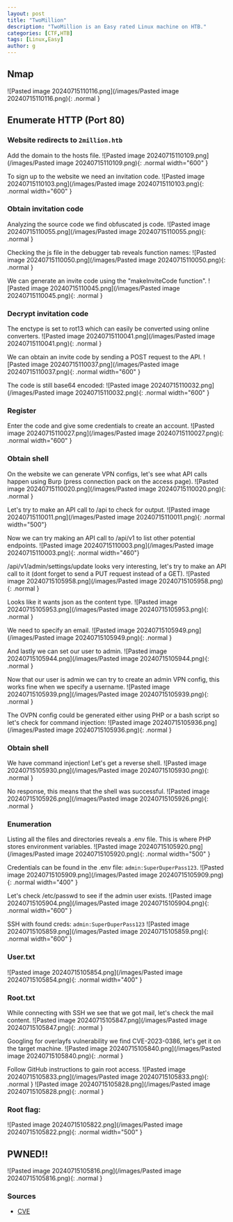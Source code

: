 ```yaml
---
layout: post
title: "TwoMillion"
description: "TwoMillion is an Easy rated Linux machine on HTB."
categories: [CTF,HTB]
tags: [Linux,Easy]
author: g
---
```


## Nmap
![Pasted image 20240715110116.png](/images/Pasted image 20240715110116.png){: .normal }

## Enumerate HTTP (Port 80)
### Website redirects to `2million.htb`
Add the domain to the hosts file.
![Pasted image 20240715110109.png](/images/Pasted image 20240715110109.png){: .normal width="600" }

To sign up to the website we need an invitation code.
![Pasted image 20240715110103.png](/images/Pasted image 20240715110103.png){: .normal width="600" }


### Obtain invitation code
Analyzing the source code we find obfuscated js code.
![Pasted image 20240715110055.png](/images/Pasted image 20240715110055.png){: .normal }

Checking the js file in the debugger tab reveals function names:
![Pasted image 20240715110050.png](/images/Pasted image 20240715110050.png){: .normal }

We can generate an invite code using the "makeInviteCode function".
![Pasted image 20240715110045.png](/images/Pasted image 20240715110045.png){: .normal }


### Decrypt invitation code
The enctype is set to rot13 which can easily be converted using online converters.
![Pasted image 20240715110041.png](/images/Pasted image 20240715110041.png){: .normal }

We can obtain an invite code by sending a POST request to the API.
![Pasted image 20240715110037.png](/images/Pasted image 20240715110037.png){: .normal width="600" }

The code is still base64 encoded:
![Pasted image 20240715110032.png](/images/Pasted image 20240715110032.png){: .normal width="600" }


### Register
Enter the code and give some credentials to create an account.
![Pasted image 20240715110027.png](/images/Pasted image 20240715110027.png){: .normal width="600" }



### Obtain shell
On the website we can generate VPN configs, let's see what API calls happen using Burp (press connection pack on the access page).
![Pasted image 20240715110020.png](/images/Pasted image 20240715110020.png){: .normal }

Let's try to make an API call to /api to check for output.
![Pasted image 20240715110011.png](/images/Pasted image 20240715110011.png){: .normal width="500"}

Now we can try making an API call to /api/v1 to list other potential endpoints.
![Pasted image 20240715110003.png](/images/Pasted image 20240715110003.png){: .normal width="460"}

/api/v1/admin/settings/update looks very interesting, let's try to make an API call to it (dont forget to send a PUT request instead of a GET).
![Pasted image 20240715105958.png](/images/Pasted image 20240715105958.png){: .normal }

Looks like it wants json as the content type.
![Pasted image 20240715105953.png](/images/Pasted image 20240715105953.png){: .normal }

We need to specify an email.
![Pasted image 20240715105949.png](/images/Pasted image 20240715105949.png){: .normal }

And lastly we can set our user to admin.
![Pasted image 20240715105944.png](/images/Pasted image 20240715105944.png){: .normal }

Now that our user is admin we can try to create an admin VPN config, this works fine when we specify a username.
![Pasted image 20240715105939.png](/images/Pasted image 20240715105939.png){: .normal }

The OVPN config could be generated either using PHP or a bash script so let's check for command injection:
![Pasted image 20240715105936.png](/images/Pasted image 20240715105936.png){: .normal }


### Obtain shell
We have command injection! Let's get a reverse shell.
![Pasted image 20240715105930.png](/images/Pasted image 20240715105930.png){: .normal }

No response, this means that the shell was successful.
![Pasted image 20240715105926.png](/images/Pasted image 20240715105926.png){: .normal }


### Enumeration
Listing all the files and directories reveals a .env file. This is where PHP stores environment variables.
![Pasted image 20240715105920.png](/images/Pasted image 20240715105920.png){: .normal width="500" }

Credentials can be found in the .env file: `admin:SuperDuperPass123`.
![Pasted image 20240715105909.png](/images/Pasted image 20240715105909.png){: .normal width="400" }

Let's check /etc/passwd to see if the admin user exists.
![Pasted image 20240715105904.png](/images/Pasted image 20240715105904.png){: .normal width="600" }

SSH with found creds: `admin:SuperDuperPass123`
![Pasted image 20240715105859.png](/images/Pasted image 20240715105859.png){: .normal width="600" }


### User.txt
![Pasted image 20240715105854.png](/images/Pasted image 20240715105854.png){: .normal width="400" }


### Root.txt
While connecting with SSH we see that we got mail, let's check the mail content.
![Pasted image 20240715105847.png](/images/Pasted image 20240715105847.png){: .normal }

Googling for overlayfs vulnerability we find CVE-2023-0386, let's get it on the target machine.
![Pasted image 20240715105840.png](/images/Pasted image 20240715105840.png){: .normal }

Follow GitHub instructions to gain root access.
![Pasted image 20240715105833.png](/images/Pasted image 20240715105833.png){: .normal }
![Pasted image 20240715105828.png](/images/Pasted image 20240715105828.png){: .normal }

### Root flag:
![Pasted image 20240715105822.png](/images/Pasted image 20240715105822.png){: .normal width="500" }


## PWNED!!
![Pasted image 20240715105816.png](/images/Pasted image 20240715105816.png){: .normal }


### Sources
- [CVE](https://github.com/sxlmnwb/CVE-2023-0386)